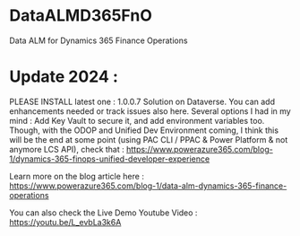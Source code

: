 # DataALMD365FnO
Data ALM for Dynamics 365 Finance Operations

# Update 2024 :
PLEASE INSTALL latest one : 1.0.0.7 Solution on Dataverse. You can add enhancements needed or track issues also here. 
Several options I had in my mind : Add Key Vault to secure it, and add environment variables too.
Though, with the ODOP and Unified Dev Environment coming, I think this will be the end at some point (using PAC CLI / PPAC & Power Platform & not anymore LCS API), check that : https://www.powerazure365.com/blog-1/dynamics-365-finops-unified-developer-experience

Learn more on the blog article here : https://www.powerazure365.com/blog-1/data-alm-dynamics-365-finance-operations

You can also check the Live Demo Youtube Video : https://youtu.be/L_evbLa3k6A
